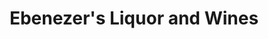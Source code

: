 ---
title: "Ebenezer's Liquor and Wines"
url: /clarksville/ebenezers-liquor-and-wines/
shop: Spirituosen
---
